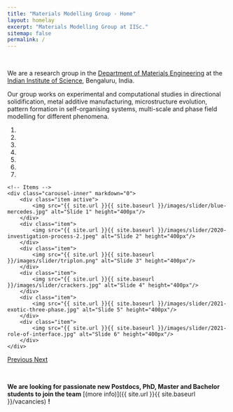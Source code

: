 ```yaml
---
title: "Materials Modelling Group - Home"
layout: homelay
excerpt: "Materials Modelling Group at IISc."
sitemap: false
permalink: /
---
```


&nbsp;

We are a research group in the [Department of Materials Engineering](https://materials.iisc.ac.in/) at the [Indian Institute of Science](http://www.iisc.ac.in), Bengaluru, India. 

Our group works on experimental and computational studies in directional solidification, metal additive manufacturing, microstructure evolution, pattern formation in self-organising systems, multi-scale and phase field modelling for different phenomena.


<div markdown="0" id="carousel" class="carousel slide" data-ride="carousel" data-interval="4000" data-pause="hover" >
    <!-- Menu -->
    <ol class="carousel-indicators">
        <li data-target="#carousel" data-slide-to="0" class="active"></li>
        <li data-target="#carousel" data-slide-to="1"></li>
        <li data-target="#carousel" data-slide-to="2"></li>
        <li data-target="#carousel" data-slide-to="3"></li>
        <li data-target="#carousel" data-slide-to="4"></li>
        <li data-target="#carousel" data-slide-to="5"></li>
        <li data-target="#carousel" data-slide-to="6"></li>
    </ol>

    <!-- Items -->
    <div class="carousel-inner" markdown="0">
        <div class="item active">
            <img src="{{ site.url }}{{ site.baseurl }}/images/slider/blue-mercedes.jpg" alt="Slide 1" height="400px"/>
        </div>
        <div class="item">
            <img src="{{ site.url }}{{ site.baseurl }}/images/slider/2020-investigation-process-2.jpeg" alt="Slide 2" height="400px"/>
        </div>
        <div class="item">
            <img src="{{ site.url }}{{ site.baseurl }}/images/slider/triplon.png" alt="Slide 3" height="400px"/>
        </div>
        <div class="item">
            <img src="{{ site.url }}{{ site.baseurl }}/images/slider/crackers.jpg" alt="Slide 4" height="400px"/>
        </div>
        <div class="item">
            <img src="{{ site.url }}{{ site.baseurl }}/images/slider/2021-exotic-three-phase.jpg" alt="Slide 5" height="400px"/>
        </div>
        <div class="item">
            <img src="{{ site.url }}{{ site.baseurl }}/images/slider/2021-role-of-interface.jpg" alt="Slide 6" height="400px"/>
        </div>
    </div>
  <a class="left carousel-control" href="#carousel" role="button" data-slide="prev">
    <span class="glyphicon glyphicon-chevron-left" aria-hidden="true"></span>
    <span class="sr-only">Previous</span>
  </a>
  <a class="right carousel-control" href="#carousel" role="button" data-slide="next">
    <span class="glyphicon glyphicon-chevron-right" aria-hidden="true"></span>
    <span class="sr-only">Next</span>
  </a>
</div>


&nbsp;

 **We are  looking for passionate new Postdocs, PhD, Master and Bachelor students to join the team** [(more info)]({{ site.url }}{{ site.baseurl }}/vacancies) **!**

